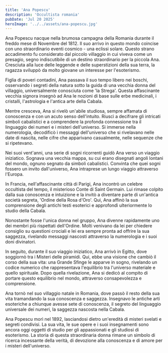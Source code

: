 ```yaml
---
title: 'Ana Popescu'
description: 'Occultista romania'
pubDate: 'Jul 20 2025'
heroImage: '../../assets/ana-popescu.jpg'
---
```


Ana Popescu nacque nella brumosa campagna della Romania durante il freddo mese di Novembre del 1812. Il suo arrivo in questo mondo coincise con uno straordinario eventi cosmico - una eclissi solare. Questo strano accadimento fu considerato dal piccolo villaggio in cui viveva come un presagio, segno indiscutibile di un destino straordinario per la piccola Ana. Cresciuta alla luce delle leggende e delle superstizioni della sua terra, la ragazza sviluppò da molto giovane un interesse per l'esoterismo.

Figlia di poveri contadini, Ana passava il suo tempo libero nei boschi, osservando i segreti della natura sotto la guida di una vecchia donna del villaggio, universalmente conosciuta come 'la Strega'. Questa affascinante vecchia signora insegnò ad Ana le nozioni di base sulle erbe medicinali, i cristalli, l'astrologia e l'antica arte della Cabala. 

Mentre cresceva, Ana si rivelò un'abile studiosa, sempre affamata di conoscenza e con un acuto senso dell'intuito. Riuscì a decifrare gli intricati simboli cabalistici e a comprendere la profonda connessione tra il linguaggio dei numeri e i misteri dell'universo. Si immerse nella numerologia, decodificò i messaggi dell'universo che si rivelavano nelle date di nascita, nelle cifre che apparivano casualmente, nelle sequenze che si ripetevano.

Nei suoi vent'anni, una serie di sogni ricorrenti guidò Ana verso un viaggio iniziatico. Sognava una vecchia mappa, su cui erano disegnati angoli lontani del mondo, ognuno segnato da simboli cabalistici. Convinta che quei sogni fossero un invito dall'universo, Ana intraprese un lungo viaggio attraverso l'Europa.

In Francia, nell'affascinante città di Parigi, Ana incontrò un celebre occultista del tempo, il misterioso Conte di Saint Germain. Lui rimase colpito dalla sua conoscenza e intuizione e la invitò a diventare parte di un'antica società segreta, 'Ordine della Rosa d'Oro'. Qui, Ana affinò la sua comprensione degli antichi testi esoterici e approfondì ulteriormente lo studio della Cabala.

Nonostante fosse l'unica donna nel gruppo, Ana divenne rapidamente uno dei membri più rispettati dell'Ordine. Molti venivano da lei per chiedere consiglio su questioni crociali e lei era sempre pronta ad offrire la sua saggezza, rivelando messaggi nascosti attraverso la numerologia e i suoi doni divinatori.

In seguito, durante il suo viaggio iniziatico, Ana arrivò in Egitto, dove soggiornò tra i Misteri delle piramidi. Qui, ebbe una visione che cambiò il corso della sua vita: una Grande Sfinge le apparve in sogno, rivelando un codice numerico che rappresentava l'equilibrio tra l'universo materiale e quello spirituale. Dopo quella rivelazione, Ana si dedicò al compito di portare questo equilibrio nel mondo, attraverso consapevolezza e comprensione.

Ana tornò nel suo villaggio natale in Romania, dove passò il resto della sua vita tramandando la sua conoscenza e saggezza. Insegnavo le antiche arti esoteriche a chiunque avesse sete di conoscenza, il segreto del linguaggio universale dei numeri, la saggezza nascosta nella Cabala.

Ana Popescu morì nel 1892, lasciandosi dietro un'eredità di misteri svelati e segreti condivisi. La sua vita, le sue opere e i suoi insegnamenti sono ancora oggi oggetti di studio per gli appassionati e gli studiosi di esoterismo. La storia di questa straordinaria donna rimane un simbolo di ricerca incessante della verità, di devozione alla conoscenza e di amore per i misteri dell'universo.